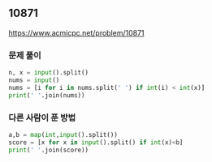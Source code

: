 ## 10871
https://www.acmicpc.net/problem/10871

### 문제 풀이 
```python 
n, x = input().split()
nums = input()
nums = [i for i in nums.split(' ') if int(i) < int(x)]
print(' '.join(nums))
```

### 다른 사람이 푼 방법

```python 
a,b = map(int,input().split())
score = [x for x in input().split() if int(x)<b]
print(' '.join(score))
```